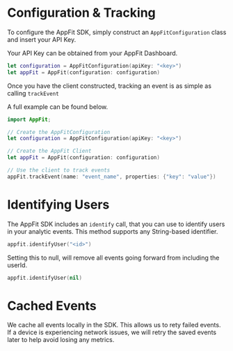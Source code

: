 # Configuration & Tracking

To configure the AppFit SDK, simply construct an `AppFitConfiguration` class and insert your API Key.

Your API Key can be obtained from your AppFit Dashboard.

```swift
let configuration = AppFitConfiguration(apiKey: "<key>")
let appFit = AppFit(configuration: configuration)
```

Once you have the client constructed, tracking an event is as simple as calling `trackEvent`

A full example can be found below.

```swift
import AppFit;

// Create the AppFitConfiguration
let configuration = AppFitConfiguration(apiKey: "<key>")

// Create the AppFit Client
let appFit = AppFit(configuration: configuration)

// Use the client to track events
appFit.trackEvent(name: "event_name", properties: {"key": "value"})
```

# Identifying Users

The AppFit SDK includes an `identify` call, that you can use to identify users in your analytic events.
This method supports any String-based identifier.

```swift
appfit.identifyUser("<id>")
```

Setting this to null, will remove all events going forward from including the userId.

```swift
appfit.identifyUser(nil)
```

# Cached Events

We cache all events locally in the SDK. This allows us to rety failed events. If a device is experiencing network issues, we will retry the saved events later to help avoid losing any metrics.
